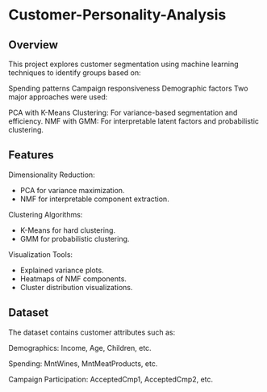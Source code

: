 # Customer-Personality-Analysis
## Overview
This project explores customer segmentation using machine learning techniques to identify groups based on:

Spending patterns
Campaign responsiveness
Demographic factors
Two major approaches were used:

PCA with K-Means Clustering: For variance-based segmentation and efficiency.
NMF with GMM: For interpretable latent factors and probabilistic clustering.

## Features
Dimensionality Reduction:

* PCA for variance maximization.
* NMF for interpretable component extraction.

Clustering Algorithms:

* K-Means for hard clustering.
* GMM for probabilistic clustering.

Visualization Tools:

* Explained variance plots.
* Heatmaps of NMF components.
* Cluster distribution visualizations.

## Dataset
The dataset contains customer attributes such as:

Demographics: Income, Age, Children, etc.

Spending: MntWines, MntMeatProducts, etc.

Campaign Participation: AcceptedCmp1, AcceptedCmp2, etc.
